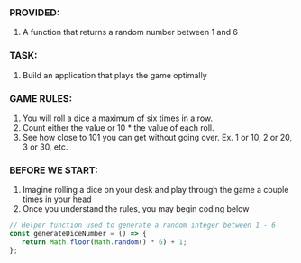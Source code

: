 ### PROVIDED:

1. A function that returns a random number between 1 and 6

### TASK:

1. Build an application that plays the game optimally

### GAME RULES:

1. You will roll a dice a maximum of six times in a row.
2. Count either the value or 10 \* the value of each roll.
3. See how close to 101 you can get without going over.
   Ex. 1 or 10, 2 or 20, 3 or 30, etc.

### BEFORE WE START:

1. Imagine rolling a dice on your desk and play through the game a couple times in your head
2. Once you understand the rules, you may begin coding below

```js
// Helper function used to generate a random integer between 1 - 6
const generateDiceNumber = () => {
   return Math.floor(Math.random() * 6) + 1;
};
```
